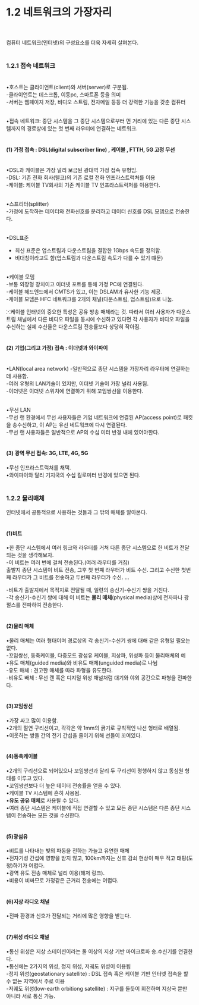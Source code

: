 # 1.2 네트워크의 가장자리<br><br>

컴퓨터 네트워크(인터넷)의 구성요소를 더욱 자세히 살펴본다.<br><br>

### 1.2.1 접속 네트워크<br><br>

•호스트는 클라이언트(client)와 서버(server)로 구분됨.<br>
-클라이언트는 데스크톱, 이동pc, 스마트폰 등을 의미<br>
-서버는 웹페이지 저장, 비디오 스트림, 전자메일 등등 더 강력한 기능을 갖춘 컴퓨터<br><br>

•접속 네트워크: 종단 시스템을 그 종단 시스템으로부터 먼 거리에 있는 다른 종단 시스템까지의 경로상에 있는 첫 번째 라우터에 연결하는 네트워크.<br><br>
#### (1) **가정 접속** : DSL(digital subscriber line) , 케이블 , FTTH, 5G 고정 무선<br><br>

•DSL과 케이블은 가장 널리 보금된 광대역 가정 접속 유형임.<br>
-DSL: 기존 전화 회사(텔코)의 기존 로컬 전화 인프라스트럭처를 이용<br>
-케이블: 케이블 TV회사의 기존 케이블 TV 인프라스트럭처를 이용한다.<br><br>

•스프리터(splitter)<br>
-가정에 도착하는 데이터와 전화신호를 분리하고 데이터 신호를 DSL 모뎀으로 전송한다.<br><br>

•DSL표준<br>
- 최신 표준은 업스트림과 다운스트림을 결합한 1Gbps 속도를 정의함.<br>
- 비대칭이라고도 함(업스트림과 다운스트림 속도가 다를 수 있기 떄문)<br><br>

•케이블 모뎀<br>
-보통 외장형 장치이고 이더넷 포트를 통해 가정 PC에 연결된다.<br>
-케이블 헤드엔드에서 CMTS가 있고, 이는 DSLAM과 유사한 기능 제공.<br>
-케이블 모뎀은 HFC 네트워크를 2개의 채널(다운스트림, 업스트림)으로 나눔.<br>

⁙케이블 인터넷의 중요한 특성은 공유 방송 매체라는 것. 따라서 여러 사용자가 다운스트림 채널에서 다른 비디오 파일을 동시에 수신하고 있다면 각
사용자가 비디오 파일을 수신하는 실제 수신율은 다운스트림 전송률보다 상당히 작아짐.<br><br>

#### (2) **기업(그리고 가정) 접속** : 이더넷과 와이파이<br><br>

•LAN(local area network)
-일반적으로 종단 시스템을 가장자리 라우터에 연결하는 데 사용함.<br>
-여러 유형의 LAN기술이 있지만, 이더넷 기술이 가장 널리 사용됨.<br>
-이더넷은 이더넷 스위치에 연결하기 위해 꼬임쌍선을 이용한다.<br><br>

•무선 LAN<br>
-무선 랜 환경에서 무선 사용자들은 기업 네트워크에 연결된 AP(access point)로 패킷을 송수신하고, 이 AP는 유선 네트워크에 다시 연결된다.<br>
-무선 랜 사용자들은 일반적으로 AP의 수십 미터 반경 내에 있어야한다.<br><br>

#### (3) 광역 무선 접속: 3G, LTE, 4G, 5G<br>
•무선 인프라스트럭처를 채택.<br>
•와이파이와 달리 기지국의 수십 킬로미터 반경에 있으면 된다.<br><br>

### 1.2.2 물리매체<br>
인터넷에서 공통적으로 사용하는 것들과 그 밖의 매체를 알아본다.<br><br>

#### (1)비트<br>
•한 종단 시스템에서 여러 링크와 라우터를 거쳐 다른 종단 시스템으로 한 비트가 전달되는 것을 생각해보자.<br>
-이 비트는 여러 번에 걸쳐 전송된다.(여러 라우터를 거침)<br>
출발지 종단 시스템이 비트 전송, 그후 첫 번쨰 라우터가 비트 수신. 그리고 수신한 첫번째 라우터가 그 비트를 전솧하고 두번째 라우터가 수신. ... <br>

-비트가 출발지에서 목적지로 전달될 때, 일련의 송신기-수신기 쌍을 거친다.<br>
-각 송신기-수신기 쌍에 대해 이 비트는 **물리 매체**(physical media)상에 전자파나 광 펄스를 전파하여 전송한다.<br><br>

#### (2)물리 매체<br>
•물리 매체는 여러 형태이며 경로상의 각 송신기-수신기 쌍에 대해 같은 유형일 필요는 없다.<br>
-꼬임쌍선, 동축케이블, 다중모드 광섬유 케이블, 지상파, 위성파 등이 물리매체의 예<br>
•유도 매체(guided media)와 비유도 매체(unguided media)로 나뉨<br>
-유도 매체 : 견고한 매체를 따라 파형을 유도한다.<br>
-비유도 배체 : 무선 랜 혹은 디지털 위성 채널처럼 대기와 야외 공간으로 파형을 전파한다.<br><br>

#### (3)꼬임쌍선<br>
•가장 싸고 많이 이용함.<br>
•2개의 절연 구리선이고, 각각은 약 1mm의 굵기로 규칙적인 나선 형태로 배열됨.<br>
•이웃하는 쌍들 간의 전기 간섭을 줄이기 위해 선들이 꼬여있다.<br><br>

#### (4)동축케이블<br>
•2개의 구리선으로 되어있으나 꼬임쌍선과 달리 두 구리선이 평행하지 않고 동심원 형태를 이루고 있다.<br>
•꼬임쌍선보다 더 높은 데이터 전송률을 얻을 수 있다.<br>
•케이블 TV 시스템에 흔히 사용됨.<br>
•**유도 공유 매체**로 사용될 수 있다.<br>
•여러 종단 시스템은 케이블에 직접 연결할 수 있고 모든 종단 시스템은 다른 종단 시스템이 전송하는 모든 것을 수신한다.<br><br>

#### (5)광섬유<br>
•비트를 나타내는 빛의 파동을 전하는 가늘고 유연한 매체<br>
•전자기성 간섭에 영향을 받지 않고, 100km까지는 신호 감쇠 현상이 매우 적고 태핑(도청)하기가 어렵다.<br>
•광역 유도 전송 매체로 널리 이용(해저 링크).<br>
•비용이 비싸므로 가정같은 근거리 전송에는 어렵다.<br><br>

#### (6)지상 라디오 채널<br>
•전파 환경과 신호가 전달되는 거리에 많은 영향을 받는다.<br><br>

#### (7)위성 라디오 채널<br>
•통신 위성은 지상 스테이션이라는 둘 이상의 지상 기반 마이크로파 송.수신기를 연결한다.<br>
•통신에는 2가지의 위성, 정지 위성, 저궤도 위성이 이용됨<br>
-정지 위성(geostationary satellite) : DSL 접속 혹은 케이블 기반 인터넷 접속을 할 수 없는 지역에서 주로 이용<br>
-저궤도 위성(low-earth orbitiong satellite) : 지구를 돌듯이 회전하며 지상국 뿐만 아니라 서로 통신 가능.



